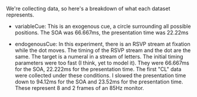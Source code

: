 We're collecting data, so here's a breakdown of what each dataset represents. 

* variableCue: This is an exogenous cue, a circle surrounding all possible positions. The SOA was 66.667ms, the presentation time was 22.22ms

* endogenousCue: In this experiment, there is an RSVP stream at fixation while the dot moves. The timing of the RSVP stream and the dot are the same. The target is a numeral in a stream of letters. The initial timing parameters were too fast (I think, yet to model it). They were 66.667ms for the SOA, 22.222ms for the presentation time. The first "CL" data were collected under these conditions. I slowed the presentation time down to 94.12ms for the SOA and 23.52ms for the presentation time. These represent 8 and 2 frames of an 85Hz monitor. 